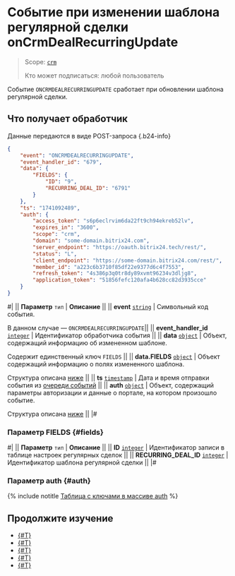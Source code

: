 # Событие при изменении шаблона регулярной сделки onCrmDealRecurringUpdate

> Scope: [`crm`](../../../../scopes/permissions.md)
>
> Кто может подписаться: любой пользователь

Событие `ONCRMDEALRECURRINGUPDATE` сработает при обновлении шаблона регулярной сделки.

## Что получает обработчик

Данные передаются в виде POST-запроса {.b24-info}

```json
{
    "event": "ONCRMDEALRECURRINGUPDATE",
    "event_handler_id": "679",
    "data": {
        "FIELDS": {
            "ID": "9",
            "RECURRING_DEAL_ID": "6791"
        }
    },
    "ts": "1741092489",
    "auth": {
        "access_token": "s6p6eclrvim6da22ft9ch94ekreb52lv",
        "expires_in": "3600",
        "scope": "crm",
        "domain": "some-domain.bitrix24.com",
        "server_endpoint": "https://oauth.bitrix24.tech/rest/",
        "status": "L",
        "client_endpoint": "https://some-domain.bitrix24.com/rest/",
        "member_id": "a223c6b3710f85df22e9377d6c4f7553",
        "refresh_token": "4s386p3q0tr8dy89xvmt96234v3dljg8",
        "application_token": "51856fefc120afa4b628cc82d3935cce"
    }
}
```

#|
|| **Параметр**
`тип` | **Описание** ||
|| **event**
[`string`](../../../../data-types.md) | Символьный код события.

В данном случае — `ONCRMDEALRECURRINGUPDATE`||
|| **event_handler_id**
[`integer`](../../../../data-types.md) | Идентификатор обработчика события ||
|| **data**
[`object`](../../../../data-types.md) | Объект, содержащий информацию об измененном шаблоне.

Содержит единственный ключ `FIELDS` ||
|| **data.FIELDS**
[`object`](../../../../data-types.md) | Объект содержащий информацию о полях измененного шаблона.

Структура описана [ниже](#fields) ||
|| **ts**
[`timestamp`](../../../../data-types.md) | Дата и время отправки события из [очереди событий](../../../../events/index.md) ||
|| **auth**
[`object`](../../../../data-types.md) | Объект, содержащий параметры авторизации и данные о портале, на котором произошло событие.

Структура описана [ниже](#auth) ||
|#

### Параметр FIELDS {#fields}

#|
|| **Параметр**
`тип` | **Описание** ||
|| **ID**
[`integer`](../../../../data-types.md) | Идентификатор записи в таблице настроек регулярных сделок ||
|| **RECURRING_DEAL_ID**
[`integer`](../../../../data-types.md) | Идентификатор шаблона регулярной сделки ||
|#

### Параметр auth {#auth}

{% include notitle [Таблица с ключами в массиве auth](../../../../../_includes/auth-params-in-events.md) %}

## Продолжите изучение

- [{#T}](../../../../events/index.md)
- [{#T}](../../../../events/event-bind.md)
- [{#T}](./on-crm-deal-recurring-delete.md)
- [{#T}](./on-crm-deal-recurring-expose.md)
- [{#T}](./on-crm-deal-recurring-add.md)